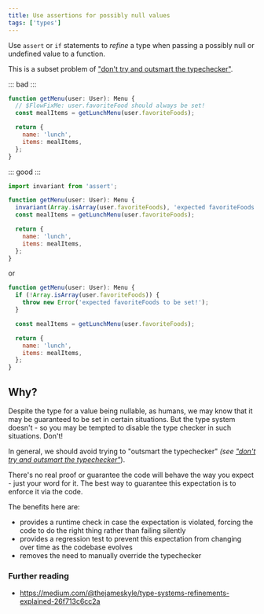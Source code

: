 ```yaml
---
title: Use assertions for possibly null values
tags: ['types']
---
```


Use `assert` or `if` statements to _refine_ a type when passing a possibly null
or undefined value to a function.

This is a subset problem of ["don't try and outsmart the typechecker"](/dont-outsmart-typechecker/).

::: bad :::

```jsx
function getMenu(user: User): Menu {
  // $FlowFixMe: user.favoriteFood should always be set!
  const mealItems = getLunchMenu(user.favoriteFoods);

  return {
    name: 'lunch',
    items: mealItems,
  };
}
```

::: good :::

```jsx
import invariant from 'assert';

function getMenu(user: User): Menu {
  invariant(Array.isArray(user.favoriteFoods), 'expected favoriteFoods to be set!');
  const mealItems = getLunchMenu(user.favoriteFoods);

  return {
    name: 'lunch',
    items: mealItems,
  };
}
```

or

```js
function getMenu(user: User): Menu {
  if (!Array.isArray(user.favoriteFoods)) {
    throw new Error('expected favoriteFoods to be set!');
  }

  const mealItems = getLunchMenu(user.favoriteFoods);

  return {
    name: 'lunch',
    items: mealItems,
  };
}
```

## Why?

Despite the type for a value being nullable, as humans, we may know that it may
be guaranteed to be set in certain situations. But the type system doesn't - so
you may be tempted to disable the type checker in such situations. Don't!

In general, we should avoid trying to "outsmart the typechecker" _(see
["don't try and outsmart the typechecker"](/dont-outsmart-typechecker/)_).

There's no real proof or guarantee the code will behave the way you expect - just
your word for it. The best way to guarantee this expectation is to enforce it via
the code.

The benefits here are:

- provides a runtime check in case the expectation is violated, forcing the code
  to do the right thing rather than failing silently
- provides a regression test to prevent this expectation from changing over time
  as the codebase evolves
- removes the need to manually override the typechecker

### Further reading

- <https://medium.com/@thejameskyle/type-systems-refinements-explained-26f713c6cc2a>
